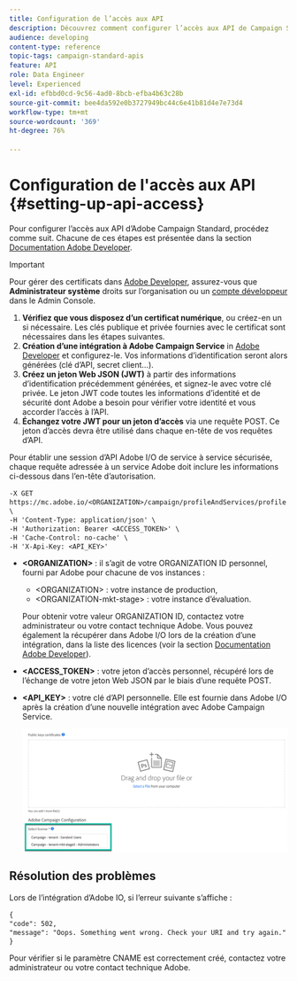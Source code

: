 ```yaml
---
title: Configuration de l’accès aux API
description: Découvrez comment configurer l’accès aux API de Campaign Standard.
audience: developing
content-type: reference
topic-tags: campaign-standard-apis
feature: API
role: Data Engineer
level: Experienced
exl-id: efbbd0cd-9c56-4ad0-8bcb-efba4b63c28b
source-git-commit: bee4da592e0b3727949bc44c6e41b81d4e7e73d4
workflow-type: tm+mt
source-wordcount: '369'
ht-degree: 76%

---
```


# Configuration de l&#39;accès aux API {#setting-up-api-access}

Pour configurer l’accès aux API d’Adobe Campaign Standard, procédez comme suit. Chacune de ces étapes est présentée dans la section [Documentation Adobe Developer](https://developer.adobe.com/developer-console/docs/guides/#!AdobeDocs/adobeio-auth/master/AuthenticationOverview/ServiceAccountIntegration.md).

>[!IMPORTANT]
>
>Pour gérer des certificats dans [Adobe Developer](https://developer.adobe.com/), assurez-vous que **Administrateur système** droits sur l’organisation ou un [compte développeur](https://helpx.adobe.com/fr/enterprise/using/manage-developers.html) dans le Admin Console.

1. **Vérifiez que vous disposez d’un certificat numérique**, ou créez-en un si nécessaire. Les clés publique et privée fournies avec le certificat sont nécessaires dans les étapes suivantes.
1. **Création d’une intégration à Adobe Campaign Service** in [Adobe Developer](https://developer.adobe.com/) et configurez-le. Vos informations d’identification seront alors générées (clé d’API, secret client...).
1. **Créez un jeton Web JSON (JWT)** à partir des informations d’identification précédemment générées, et signez-le avec votre clé privée. Le jeton JWT code toutes les informations d’identité et de sécurité dont Adobe a besoin pour vérifier votre identité et vous accorder l’accès à l’API.
1. **Échangez votre JWT pour un jeton d’accès** via une requête POST. Ce jeton d’accès devra être utilisé dans chaque en-tête de vos requêtes d’API.

Pour établir une session d’API Adobe I/O de service à service sécurisée, chaque requête adressée à un service Adobe doit inclure les informations ci-dessous dans l’en-tête d’autorisation.

```
-X GET https://mc.adobe.io/<ORGANIZATION>/campaign/profileAndServices/profile \
-H 'Content-Type: application/json' \
-H 'Authorization: Bearer <ACCESS_TOKEN>' \
-H 'Cache-Control: no-cache' \
-H 'X-Api-Key: <API_KEY>'
```

* **&lt;ORGANIZATION>** : il s’agit de votre ORGANIZATION ID personnel, fourni par Adobe pour chacune de vos instances :

   * &lt;ORGANIZATION> : votre instance de production,
   * &lt;ORGANIZATION-mkt-stage> : votre instance d’évaluation.

   Pour obtenir votre valeur ORGANIZATION ID, contactez votre administrateur ou votre contact technique Adobe. Vous pouvez également la récupérer dans Adobe I/O lors de la création d’une intégration, dans la liste des licences (voir la section <a href="https://developer.adobe.com/developer-console/docs/guides/authentication/">Documentation Adobe Developer</a>).

* **&lt;ACCESS_TOKEN>** : votre jeton d’accès personnel, récupéré lors de l’échange de votre jeton Web JSON par le biais d’une requête POST.

* **&lt;API_KEY>** : votre clé d’API personnelle. Elle est fournie dans Adobe I/O après la création d’une nouvelle intégration avec Adobe Campaign Service.

   ![texte alternatif](assets/tenant.png)

## Résolution des problèmes

Lors de l’intégration d’Adobe IO, si l’erreur suivante s’affiche :

```
{ 
"code": 502, 
"message": "Oops. Something went wrong. Check your URI and try again." 
}
```


Pour vérifier si le paramètre CNAME est correctement créé, contactez votre administrateur ou votre contact technique Adobe.
